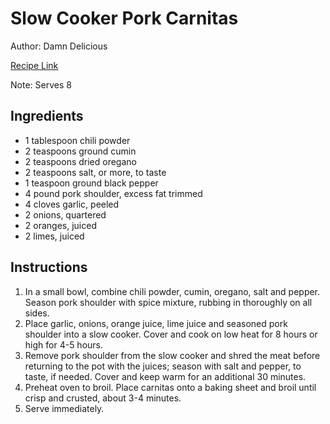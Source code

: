 # Slow Cooker Pork Carnitas

Author: Damn Delicious 

[Recipe Link](https://damndelicious.net/2014/10/10/slow-cooker-pork-carnitas/)

Note: Serves 8

## Ingredients
- 1 tablespoon chili powder
- 2 teaspoons ground cumin
- 2 teaspoons dried oregano
- 2 teaspoons salt, or more, to taste
- 1 teaspoon ground black pepper
- 4 pound pork shoulder, excess fat trimmed
- 4 cloves garlic, peeled
- 2 onions, quartered
- 2 oranges, juiced
- 2 limes, juiced



## Instructions
1. In a small bowl, combine chili powder, cumin, oregano, salt and pepper. Season pork shoulder with spice mixture, rubbing in thoroughly on all sides.
2. Place garlic, onions, orange juice, lime juice and seasoned pork shoulder into a slow cooker. Cover and cook on low heat for 8 hours or high for 4-5 hours.
3. Remove pork shoulder from the slow cooker and shred the meat before returning to the pot with the juices; season with salt and pepper, to taste, if needed. Cover and keep warm for an additional 30 minutes.
4. Preheat oven to broil. Place carnitas onto a baking sheet and broil until crisp and crusted, about 3-4 minutes.
5. Serve immediately.
